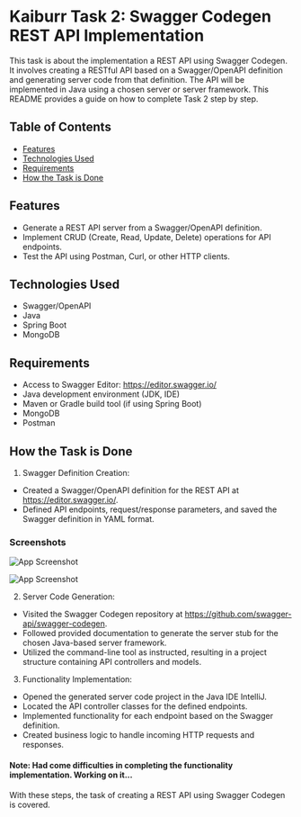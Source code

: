 # Kaiburr Task 2: Swagger Codegen REST API Implementation

This task is about the implementation a REST API using Swagger Codegen. It involves creating a RESTful API based on a Swagger/OpenAPI definition and generating server code from that definition. The API will be implemented in Java using a chosen server or server framework. This README provides a guide on how to complete Task 2 step by step.

## Table of Contents
- [Features](#features)
- [Technologies Used](#technologies-used)
- [Requirements](#requirements)
- [How the Task is Done](#how-the-task-is-done)

## Features
- Generate a REST API server from a Swagger/OpenAPI definition.
- Implement CRUD (Create, Read, Update, Delete) operations for API endpoints.
- Test the API using Postman, Curl, or other HTTP clients.

## Technologies Used
- Swagger/OpenAPI
- Java
- Spring Boot
- MongoDB

## Requirements
- Access to Swagger Editor: https://editor.swagger.io/
- Java development environment (JDK, IDE)
- Maven or Gradle build tool (if using Spring Boot)
- MongoDB
- Postman

## How the Task is Done

1. Swagger Definition Creation:

- Created a Swagger/OpenAPI definition for the REST API at https://editor.swagger.io/.
- Defined API endpoints, request/response parameters, and saved the Swagger definition in YAML format.

### Screenshots
![App Screenshot](https://drive.google.com/uc?id=1ICGEwY6b3Cp8da3DYcEvgf0Mwab3B6I1)

![App Screenshot](https://drive.google.com/uc?id=1lVqavvl4s1kabvO321i_FdYX1Vetmsnk)


2. Server Code Generation:

- Visited the Swagger Codegen repository at https://github.com/swagger-api/swagger-codegen.
- Followed provided documentation to generate the server stub for the chosen Java-based server framework.
- Utilized the command-line tool as instructed, resulting in a project structure containing API controllers and models.

3. Functionality Implementation:

- Opened the generated server code project in the Java IDE IntelliJ.
- Located the API controller classes for the defined endpoints.
- Implemented functionality for each endpoint based on the Swagger definition.
- Created business logic to handle incoming HTTP requests and responses.

#### Note: Had come difficulties in completing the functionality implementation. Working on it...

With these steps, the task of creating a REST API using Swagger Codegen is covered.
